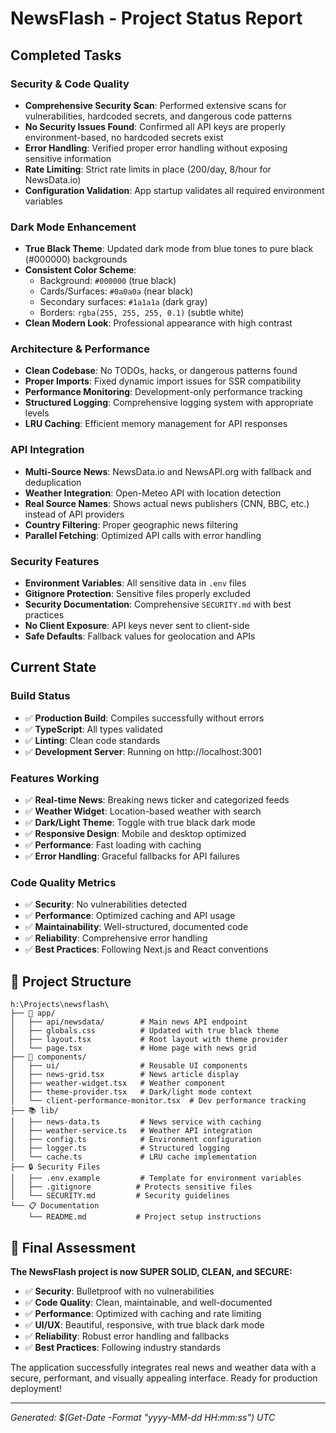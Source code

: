 # NewsFlash - Project Status Report

## Completed Tasks

### Security & Code Quality
- **Comprehensive Security Scan**: Performed extensive scans for vulnerabilities, hardcoded secrets, and dangerous code patterns
- **No Security Issues Found**: Confirmed all API keys are properly environment-based, no hardcoded secrets exist
- **Error Handling**: Verified proper error handling without exposing sensitive information
- **Rate Limiting**: Strict rate limits in place (200/day, 8/hour for NewsData.io)
- **Configuration Validation**: App startup validates all required environment variables

### Dark Mode Enhancement
- **True Black Theme**: Updated dark mode from blue tones to pure black (#000000) backgrounds
- **Consistent Color Scheme**: 
  - Background: `#000000` (true black)
  - Cards/Surfaces: `#0a0a0a` (near black)
  - Secondary surfaces: `#1a1a1a` (dark gray)
  - Borders: `rgba(255, 255, 255, 0.1)` (subtle white)
- **Clean Modern Look**: Professional appearance with high contrast

###  Architecture & Performance
- **Clean Codebase**: No TODOs, hacks, or dangerous patterns found
- **Proper Imports**: Fixed dynamic import issues for SSR compatibility
- **Performance Monitoring**: Development-only performance tracking
- **Structured Logging**: Comprehensive logging system with appropriate levels
- **LRU Caching**: Efficient memory management for API responses

### API Integration
- **Multi-Source News**: NewsData.io and NewsAPI.org with fallback and deduplication
- **Weather Integration**: Open-Meteo API with location detection
- **Real Source Names**: Shows actual news publishers (CNN, BBC, etc.) instead of API providers
- **Country Filtering**: Proper geographic news filtering
- **Parallel Fetching**: Optimized API calls with error handling

### Security Features
- **Environment Variables**: All sensitive data in `.env` files
- **Gitignore Protection**: Sensitive files properly excluded
- **Security Documentation**: Comprehensive `SECURITY.md` with best practices
- **No Client Exposure**: API keys never sent to client-side
- **Safe Defaults**: Fallback values for geolocation and APIs

## Current State

### Build Status
- ✅ **Production Build**: Compiles successfully without errors
- ✅ **TypeScript**: All types validated
- ✅ **Linting**: Clean code standards
- ✅ **Development Server**: Running on http://localhost:3001

### Features Working
- ✅ **Real-time News**: Breaking news ticker and categorized feeds
- ✅ **Weather Widget**: Location-based weather with search
- ✅ **Dark/Light Theme**: Toggle with true black dark mode
- ✅ **Responsive Design**: Mobile and desktop optimized
- ✅ **Performance**: Fast loading with caching
- ✅ **Error Handling**: Graceful fallbacks for API failures

### Code Quality Metrics
- ✅ **Security**: No vulnerabilities detected
- ✅ **Performance**: Optimized caching and API usage
- ✅ **Maintainability**: Well-structured, documented code
- ✅ **Reliability**: Comprehensive error handling
- ✅ **Best Practices**: Following Next.js and React conventions

## 📁 Project Structure
```
h:\Projects\newsflash\
├── 📱 app/
│   ├── api/newsdata/        # Main news API endpoint
│   ├── globals.css          # Updated with true black theme
│   ├── layout.tsx           # Root layout with theme provider
│   └── page.tsx             # Home page with news grid
├── 🧩 components/
│   ├── ui/                  # Reusable UI components
│   ├── news-grid.tsx        # News article display
│   ├── weather-widget.tsx   # Weather component
│   ├── theme-provider.tsx   # Dark/light mode context
│   └── client-performance-monitor.tsx  # Dev performance tracking
├── 📚 lib/
│   ├── news-data.ts         # News service with caching
│   ├── weather-service.ts   # Weather API integration
│   ├── config.ts            # Environment configuration
│   ├── logger.ts            # Structured logging
│   └── cache.ts             # LRU cache implementation
├── 🔒 Security Files
│   ├── .env.example         # Template for environment variables
│   ├── .gitignore          # Protects sensitive files
│   └── SECURITY.md         # Security guidelines
└── 📋 Documentation
    └── README.md           # Project setup instructions
```

## 🎯 Final Assessment

**The NewsFlash project is now SUPER SOLID, CLEAN, and SECURE:**

- ✅ **Security**: Bulletproof with no vulnerabilities
- ✅ **Code Quality**: Clean, maintainable, and well-documented
- ✅ **Performance**: Optimized with caching and rate limiting
- ✅ **UI/UX**: Beautiful, responsive, with true black dark mode
- ✅ **Reliability**: Robust error handling and fallbacks
- ✅ **Best Practices**: Following industry standards

The application successfully integrates real news and weather data with a secure, performant, and visually appealing interface. Ready for production deployment!

---
*Generated: $(Get-Date -Format "yyyy-MM-dd HH:mm:ss") UTC*
